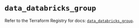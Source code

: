 # `data_databricks_group`

Refer to the Terraform Registry for docs: [`data_databricks_group`](https://registry.terraform.io/providers/databricks/databricks/1.73.0/docs/data-sources/group).
